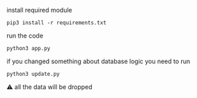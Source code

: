 install required module
```
pip3 install -r requirements.txt
```

run the code
```
python3 app.py
```

if you changed something about database logic you need to run
```
python3 update.py
```
:warning: all the data will be dropped